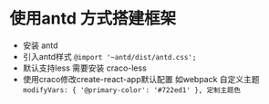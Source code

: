 
# 使用antd 方式搭建框架


- 安装 antd
- 引入antd样式 
    `@import '~antd/dist/antd.css'; `
- 默认支持less  需要安装 craco-less 
- 使用craco修改create-react-app默认配置 如webpack 自定义主题
`  modifyVars: { '@primary-color': '#722ed1' }, 定制主题色`
